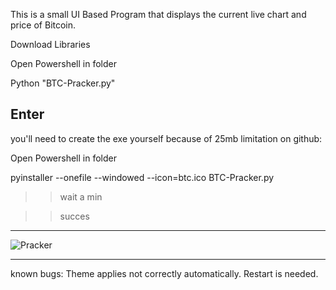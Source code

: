 This is a small UI Based Program that displays the current live chart and price of Bitcoin.


Download Libraries

Open Powershell in folder

Python "BTC-Pracker.py"

Enter
-------------------------------
you'll need to create the exe yourself because of 25mb limitation on github:

Open Powershell in folder

pyinstaller --onefile --windowed --icon=btc.ico BTC-Pracker.py

>> wait a min

>> succes



-----------------------------------------

![Pracker](https://github.com/user-attachments/assets/9b5b7b4c-9bb3-4b2c-9c01-70da3409342d)


-----------------------------------------

known bugs:
Theme applies not correctly automatically. Restart is needed.
